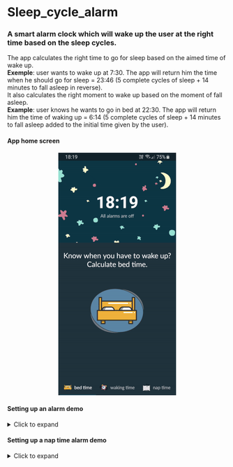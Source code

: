 # Sleep_cycle_alarm
### A smart alarm clock which will wake up the user at the right time based on the sleep cycles.<br>
The app calculates the right time to go for sleep based on the aimed time of wake up.<br>
<b>Exemple</b>: user wants to wake up at 7:30. The app will return him the time when he should go for sleep = 23:46 (5 complete cycles of sleep + 14 minutes to fall asleep in reverse).<br>
It also calculates the right moment to wake up based on the moment of fall asleep.<br>
<b>Example</b>: user knows he wants to go in bed at 22:30. The app will return him the time of waking up = 6:14 (5 complete cycles of sleep + 14 minutes to fall asleep added to the initial time given by the user).

#### App home screen
<p align="center">
  <img src="https://raw.githubusercontent.com/sterea16/Sleep_cycle_alarm/master/app_gif_1.gif">
</p>

#### Setting up an alarm demo
<details>
<summary>Click to expand</summary>
<p align="center">
  <img src="https://github.com/sterea16/Sleep_cycle_alarm/blob/master/app_gif_2.gif?raw=true">
</p>
</details>

#### Setting up a nap time alarm demo
<details>
<summary>Click to expand</summary>
<p align="center">
  <img src=https://github.com/sterea16/Sleep_cycle_alarm/blob/master/app_gif_3.gif?raw=true>
</p>
</details>
